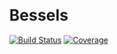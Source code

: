# Bessels

[![Build Status](https://github.com/"heltonmc"/Bessels.jl/actions/workflows/CI.yml/badge.svg?branch=main)](https://github.com/"heltonmc"/Bessels.jl/actions/workflows/CI.yml?query=branch%3Amain)
[![Coverage](https://codecov.io/gh/"heltonmc"/Bessels.jl/branch/main/graph/badge.svg)](https://codecov.io/gh/"heltonmc"/Bessels.jl)
